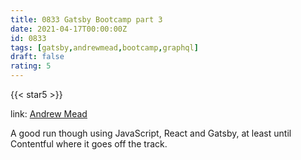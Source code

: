 ```yaml
---
title: 0833 Gatsby Bootcamp part 3
date: 2021-04-17T00:00:00Z
id: 0833
tags: [gatsby,andrewmead,bootcamp,graphql]
draft: false
rating: 5
---
```

{{< star5 >}}

link: [Andrew Mead](https://mead.io)

A good run though using JavaScript, React and Gatsby, at least until Contentful where it goes off the track.

